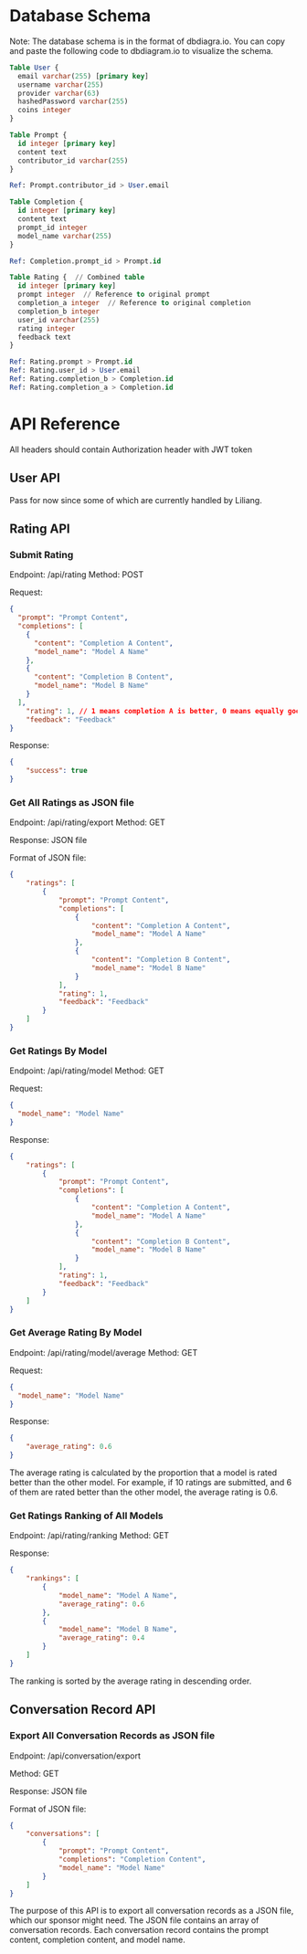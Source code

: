 # Database Schema

Note: The database schema is in the format of dbdiagra.io. You can copy and paste the following code to dbdiagram.io to visualize the schema.

```sql
Table User {
  email varchar(255) [primary key]
  username varchar(255)
  provider varchar(63)
  hashedPassword varchar(255)
  coins integer
}

Table Prompt {
  id integer [primary key]
  content text
  contributor_id varchar(255)
}

Ref: Prompt.contributor_id > User.email

Table Completion {
  id integer [primary key]
  content text
  prompt_id integer
  model_name varchar(255)
}

Ref: Completion.prompt_id > Prompt.id

Table Rating {  // Combined table
  id integer [primary key]
  prompt integer  // Reference to original prompt
  completion_a integer  // Reference to original completion
  completion_b integer
  user_id varchar(255)
  rating integer
  feedback text
}

Ref: Rating.prompt > Prompt.id
Ref: Rating.user_id > User.email
Ref: Rating.completion_b > Completion.id
Ref: Rating.completion_a > Completion.id
```

# API Reference

All headers should contain Authorization header with JWT token

## User API
Pass for now since some of which are currently handled by Liliang.

## Rating API

### Submit Rating

Endpoint: /api/rating
Method: POST

Request:
```json
{
  "prompt": "Prompt Content",
  "completions": [
    {
      "content": "Completion A Content",
      "model_name": "Model A Name"
    },
    {
      "content": "Completion B Content",
      "model_name": "Model B Name"
    }
  ],
    "rating": 1, // 1 means completion A is better, 0 means equally good, 2means completion B is better, -1 means equally bad
    "feedback": "Feedback"
}
```

Response:
```json
{
    "success": true
}
```

### Get All Ratings as JSON file

Endpoint: /api/rating/export
Method: GET

Response: JSON file

Format of JSON file:
```json
{
    "ratings": [
        {
            "prompt": "Prompt Content",
            "completions": [
                {
                    "content": "Completion A Content",
                    "model_name": "Model A Name"
                },
                {
                    "content": "Completion B Content",
                    "model_name": "Model B Name"
                }
            ],
            "rating": 1,
            "feedback": "Feedback"
        }
    ]
}
```

### Get Ratings By Model

Endpoint: /api/rating/model
Method: GET

Request:
```json
{
  "model_name": "Model Name"
}
```

Response:
```json
{
    "ratings": [
        {
            "prompt": "Prompt Content",
            "completions": [
                {
                    "content": "Completion A Content",
                    "model_name": "Model A Name"
                },
                {
                    "content": "Completion B Content",
                    "model_name": "Model B Name"
                }
            ],
            "rating": 1,
            "feedback": "Feedback"
        }
    ]
}
```

### Get Average Rating By Model

Endpoint: /api/rating/model/average
Method: GET

Request:
```json
{
  "model_name": "Model Name"
}
```

Response:
```json
{
    "average_rating": 0.6
}
```

The average rating is calculated by the proportion that a model is rated better than the other model. For example, if 10 ratings are submitted, and 6 of them are rated better than the other model, the average rating is 0.6.

### Get Ratings Ranking of All Models

Endpoint: /api/rating/ranking
Method: GET

Response:
```json
{
    "rankings": [
        {
            "model_name": "Model A Name",
            "average_rating": 0.6
        },
        {
            "model_name": "Model B Name",
            "average_rating": 0.4
        }
    ]
}
```

The ranking is sorted by the average rating in descending order.

## Conversation Record API

### Export All Conversation Records as JSON file

Endpoint: /api/conversation/export

Method: GET

Response: JSON file

Format of JSON file:
```json
{
    "conversations": [
        {
            "prompt": "Prompt Content",
            "completions": "Completion Content",
            "model_name": "Model Name"
        }
    ]
}
```

The purpose of this API is to export all conversation records as a JSON file, which our sponsor might need. The JSON file contains an array of conversation records. Each conversation record contains the prompt content, completion content, and model name.